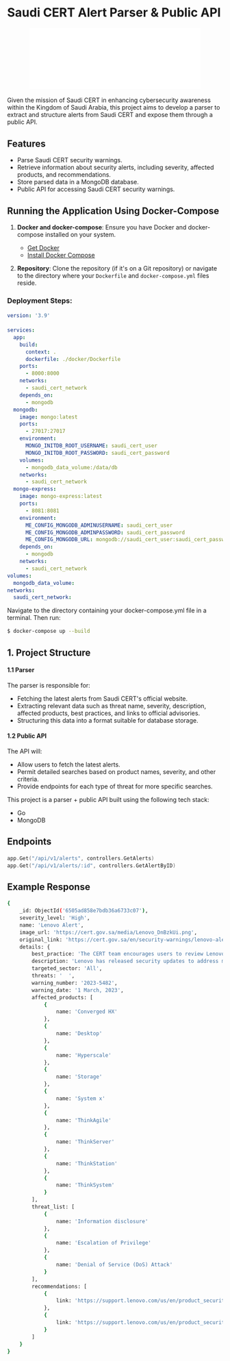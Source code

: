 # Saudi CERT Alert Parser & Public API

<div style="text-align:center;">
    <img src="./assets/CERT-logo-white.svg" alt="Saudi CERT Logo" width="400" />
</div>

Given the mission of Saudi CERT in enhancing cybersecurity awareness within the Kingdom of Saudi Arabia, this project aims to develop a parser to extract and structure alerts from Saudi CERT and expose them through a public API.

## Features
* Parse Saudi CERT security warnings.
* Retrieve information about security alerts, including severity, affected products, and recommendations.
* Store parsed data in a MongoDB database.
* Public API for accessing Saudi CERT security warnings.


## Running the Application Using Docker-Compose


1. **Docker and docker-compose**:
   Ensure you have Docker and docker-compose installed on your system.
   - [Get Docker](https://docs.docker.com/get-docker/)
   - [Install Docker Compose](https://docs.docker.com/compose/install/)

2. **Repository**:
   Clone the repository (if it's on a Git repository) or navigate to the directory where your `Dockerfile` and `docker-compose.yml` files reside.


### Deployment Steps:

```yaml
version: '3.9'

services:
  app:
    build:
      context: .
      dockerfile: ./docker/Dockerfile
    ports:
      - 8000:8000
    networks:
      - saudi_cert_network
    depends_on:
      - mongodb
  mongodb:
    image: mongo:latest
    ports:
      - 27017:27017
    environment:
      MONGO_INITDB_ROOT_USERNAME: saudi_cert_user
      MONGO_INITDB_ROOT_PASSWORD: saudi_cert_password
    volumes:
      - mongodb_data_volume:/data/db
    networks:
      - saudi_cert_network
  mongo-express:
    image: mongo-express:latest
    ports:
      - 8081:8081
    environment:
      ME_CONFIG_MONGODB_ADMINUSERNAME: saudi_cert_user
      ME_CONFIG_MONGODB_ADMINPASSWORD: saudi_cert_password
      ME_CONFIG_MONGODB_URL: mongodb://saudi_cert_user:saudi_cert_password@mongodb:27017/
    depends_on:
      - mongodb
    networks:
      - saudi_cert_network
volumes:
  mongodb_data_volume:
networks:
  saudi_cert_network:
```

Navigate to the directory containing your docker-compose.yml file in a terminal. Then run:

```bash
$ docker-compose up --build
```

## 1. Project Structure

#### 1.1 Parser
The parser is responsible for:
* Fetching the latest alerts from Saudi CERT's official website.
* Extracting relevant data such as threat name, severity, description, affected products, best practices, and links to official advisories.
* Structuring this data into a format suitable for database storage.

#### 1.2 Public API
The API will:
* Allow users to fetch the latest alerts.
* Permit detailed searches based on product names, severity, and other criteria.
* Provide endpoints for each type of threat for more specific searches.


This project is a parser + public API built using the following tech stack:

- Go
- MongoDB

## Endpoints

```go
app.Get("/api/v1/alerts", controllers.GetAlerts)
app.Get("/api/v1/alerts/:id", controllers.GetAlertByID)
```

## Example Response

```bash
{
    _id: ObjectId('6505ad858e7bdb36a6733c07'),
    severity_level: 'High',
    name: 'Lenovo Alert',
    image_url: 'https://cert.gov.sa/media/Lenovo_DnBzkUi.png',
    original_link: 'https://cert.gov.sa/en/security-warnings/lenovo-alert187654/',
    details: {
        best_practice: 'The CERT team encourages users to review Lenovo security advisory and update the affected products:https://support.lenovo.com/us/en/product_security/LEN-118374 https://support.lenovo.com/us/en/product_security/LEN-118320 ',
        description: 'Lenovo has released security updates to address multiple vulnerabilities in the following products:',
        targeted_sector: 'All',
        threats: '  ',
        warning_number: '2023-5482',
        warning_date: '1 March, 2023',
        affected_products: [
            {
                name: 'Converged HX'
            },
            {
                name: 'Desktop'
            },
            {
                name: 'Hyperscale'
            },
            {
                name: 'Storage'
            },
            {
                name: 'System x'
            },
            {
                name: 'ThinkAgile'
            },
            {
                name: 'ThinkServer'
            },
            {
                name: 'ThinkStation'
            },
            {
                name: 'ThinkSystem'
            }
        ],
        threat_list: [
            {
                name: 'Information disclosure'
            },
            {
                name: 'Escalation of Privilege'
            },
            {
                name: 'Denial of Service (DoS) Attack'
            }
        ],
        recommendations: [
            {
                link: 'https://support.lenovo.com/us/en/product_security/LEN-118374'
            },
            {
                link: 'https://support.lenovo.com/us/en/product_security/LEN-118320'
            }
        ]
    }
}

```